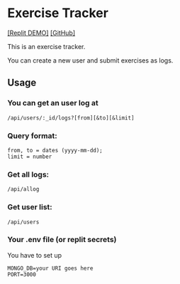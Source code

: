# Exercise Tracker

[[Replit DEMO]](https://replit.com/@d-0-t/Exercise-Tracker) [[GitHub]](https://github.com/d-0-t/fcc_projects/tree/main/backend/exercise_tracker)

This is an exercise tracker.

You can create a new user and submit exercises as logs.

## Usage

### You can get an user log at  

    /api/users/:_id/logs?[from][&to][&limit]

### Query format:  

    from, to = dates (yyyy-mm-dd);
    limit = number

### Get all logs:

    /api/allog

### Get user list:

    /api/users

### Your .env file (or replit secrets)
You have to set up  

    MONGO_DB=your URI goes here
    PORT=3000
    
